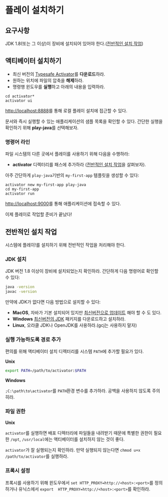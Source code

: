 <!--- Copyright (C) 2009-2015 Typesafe Inc. <http://www.typesafe.com> -->
# 플레이 설치하기

## 요구사항

JDK 1.8(또는 그 이상)이 장비에 설치되어 있어야 한다.([전반적인 설치 작업](#JDK-설치))

## 액티베이터 설치하기

* 최신 버전의 [Typesafe Activator](http://typesafe.com/activator)를 **다운로드**하라.
* 원하는 위치에 파일의 압축을 **해제**하라.
* 명령행 윈도우를 **실행**하고 아래의 내용을 입력하라.

```
cd activator*
activator ui
```

[http://localhost:8888](http://localhost:8888)를 통해 로컬 플레이 설치에 접근할 수 있다.

문서와 즉시 실행할 수 있는 애플리케이션의 샘플 목록을 확인할 수 있다. 간단한 실행을 확인하기 위해 **play-java**를 선택해보자.

### 명령어 라인

파일 시스템의 다른 곳에서 플레이를 사용하기 위해 다음을 수행하라:

* **activator** 디렉터리를 패스에 추가하라 ([전반적인 설치 작업](#실행-가능하도록-경로-추가)을 살펴보자).

아주 간단하게 `play-java`기반의 `my-first-app` 템플릿을 생성할 수 있다:

```
activator new my-first-app play-java
cd my-first-app
activator run
```

[http://localhost:9000](http://localhost:9000)를 통해 애플리케이션에 접속할 수 있다.

이제 플레이로 작업할 준비가 끝났다!

## 전반적인 설치 작업

시스템에 플레이!를 설치하기 위해 전반적인 작업을 처리해야 한다.

### JDK 설치

JDK 버전 1.8 이상이 장비에 설치되었는지 확인하라. 간단하게 다음 명령어로 확인할 수 있다:

```bash
java -version
javac -version
```

만약에 JDK가 없다면 다음 방법으로 설치할 수 있다:

* **MacOS**, 자바가 기본 설치되어 있지만 [최신버전으로 업데이트](https://www.java.com/en/download/help/mac_install.xml) 해야 할 수 도 있다.
* **Windows** [최신버전의 JDK](http://www.oracle.com/technetwork/java/javase/downloads/index.html) 패키지를 다운로드하고 설치하라.
* **Linux**, 오라클 JDK나 OpenJDK를 사용하라.(gcj는 사용하지 말자)
 
### 실행 가능하도록 경로 추가

편의를 위해 액티베이터 설치 디렉터리를 시스템 `PATH`에 추가할 필요가 있다.

**Unix**

```bash
export PATH=/path/to/activator:$PATH
```

**Windows**

`;C:\path\to\activator`를 `PATH`환경 변수를 추가하라. 공백을 사용하지 않도록 주의히라.

### 파일 권한

**Unix**

`activator`를 실행하면 배포 디렉터리에 파일들을 내려받기 때문에 특별한 권한이 필요한 `/opt`, `/usr/local`에는 액티베이터를 설치하지 않는 것이 좋다.

`activator`가 잘 실행되는지 확인하라. 만약 실행되지 않는다면 `chmod u+x /path/to/activator`를 실행하라.

### 프록시 설정

프록시를 사용하기 위해 윈도우에서 `set HTTP_PROXY=http://<host>:<port>`를 정의하거나 유닉스에서 `export  HTTP_PROXY=http://<host>:<port>`를 확인하라.
